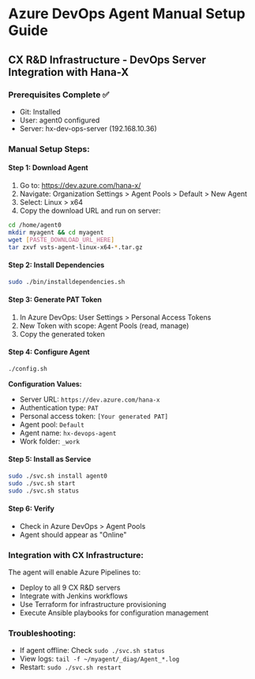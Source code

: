 # Azure DevOps Agent Manual Setup Guide
## CX R&D Infrastructure - DevOps Server Integration with Hana-X

### Prerequisites Complete ✅
- Git: Installed
- User: agent0 configured
- Server: hx-dev-ops-server (192.168.10.36)

### Manual Setup Steps:

#### Step 1: Download Agent
1. Go to: https://dev.azure.com/hana-x/
2. Navigate: Organization Settings > Agent Pools > Default > New Agent
3. Select: Linux > x64
4. Copy the download URL and run on server:
```bash
cd /home/agent0
mkdir myagent && cd myagent
wget [PASTE_DOWNLOAD_URL_HERE]
tar zxvf vsts-agent-linux-x64-*.tar.gz
```

#### Step 2: Install Dependencies
```bash
sudo ./bin/installdependencies.sh
```

#### Step 3: Generate PAT Token
1. In Azure DevOps: User Settings > Personal Access Tokens
2. New Token with scope: Agent Pools (read, manage)
3. Copy the generated token

#### Step 4: Configure Agent
```bash
./config.sh
```
**Configuration Values:**
- Server URL: `https://dev.azure.com/hana-x`
- Authentication type: `PAT`
- Personal access token: `[Your generated PAT]`
- Agent pool: `Default`
- Agent name: `hx-devops-agent`
- Work folder: `_work`

#### Step 5: Install as Service
```bash
sudo ./svc.sh install agent0
sudo ./svc.sh start
sudo ./svc.sh status
```

#### Step 6: Verify
- Check in Azure DevOps > Agent Pools
- Agent should appear as "Online"

### Integration with CX Infrastructure:
The agent will enable Azure Pipelines to:
- Deploy to all 9 CX R&D servers
- Integrate with Jenkins workflows
- Use Terraform for infrastructure provisioning
- Execute Ansible playbooks for configuration management

### Troubleshooting:
- If agent offline: Check `sudo ./svc.sh status`
- View logs: `tail -f ~/myagent/_diag/Agent_*.log`
- Restart: `sudo ./svc.sh restart`
